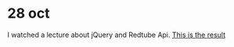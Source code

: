 # 28 oct
I watched a lecture about jQuery and Redtube Api. [This is the result](https://github.com/ogilvieira/netcoders-redtubeapi) 
